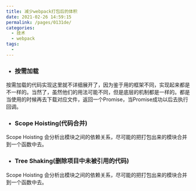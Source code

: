 ```yaml
---
title: 减少webpack打包后的体积
date: 2021-02-26 14:59:15
permalink: /pages/0131de/
categories:
  - 技术
  - webpack
tags:
  - 
---
```

- ### 按需加载

按需加载的代码实现这里就不详细展开了，因为鉴于用的框架不同，实现起来都是不一样的。当然了，虽然他们的用法可能不同，但是底层的机制都是一样的。都是当使用的时候再去下载对应文件，返回一个Promise，当Promise成功以后去执行回调。

- ### Scope Hoisting(代码合并)

Scope Hoisting 会分析出模块之间的依赖关系，尽可能的把打包出来的模块合并到一个函数中去。

- ### Tree Shaking(删除项目中未被引用的代码)

Scope Hoisting 会分析出模块之间的依赖关系，尽可能的把打包出来的模块合并到一个函数中去。